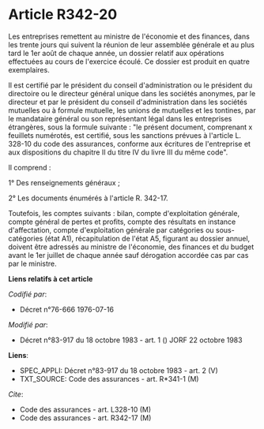 # Article R342-20

Les entreprises remettent au ministre de l'économie et des finances, dans les trente jours qui suivent la réunion de leur
assemblée générale et au plus tard le 1er août de chaque année, un dossier relatif aux opérations effectuées au cours de
l'exercice écoulé. Ce dossier est produit en quatre exemplaires.

Il est certifié par le président du conseil d'administration ou le président du directoire ou le directeur général unique
dans les sociétés anonymes, par le directeur et par le président du conseil d'administration dans les sociétés mutuelles ou à
formule mutuelle, les unions de mutuelles et les tontines, par le mandataire général ou son représentant légal dans les
entreprises étrangères, sous la formule suivante : "le présent document, comprenant x feuillets numérotés, est certifié, sous
les sanctions prévues à l'article L. 328-10 du code des assurances, conforme aux écritures de l'entreprise et aux
dispositions du chapitre II du titre IV du livre III du même code".

Il comprend :

1° Des renseignements généraux ;

2° Les documents énumérés à l'article R. 342-17.

Toutefois, les comptes suivants : bilan, compte d'exploitation générale, compte général de pertes et profits, compte des
résultats en instance d'affectation, compte d'exploitation générale par catégories ou sous-catégories (état A1),
récapitulation de l'état A5, figurant au dossier annuel, doivent être adressés au ministre de l'économie, des finances et du
budget avant le 1er juillet de chaque année sauf dérogation accordée cas par cas par le ministre.

**Liens relatifs à cet article**

_Codifié par_:

  - Décret n°76-666 1976-07-16

_Modifié par_:

  - Décret n°83-917 du 18 octobre 1983 - art. 1 () JORF 22 octobre 1983

**Liens**:

  - SPEC_APPLI: Décret n°83-917 du 18 octobre 1983 - art. 2 (V)
  - TXT_SOURCE: Code des assurances - art. R*341-1 (M)

_Cite_:

  - Code des assurances - art. L328-10 (M)
  - Code des assurances - art. R342-17 (M)
